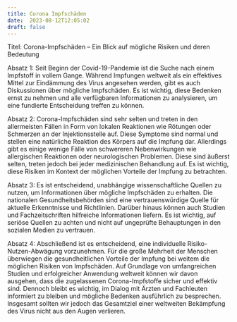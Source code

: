 ```yaml
---
title: Corona Impfschäden
date:  2023-08-12T12:05:02
draft: false
---
```


Titel: Corona-Impfschäden – Ein Blick auf mögliche Risiken und deren Bedeutung

Absatz 1:
Seit Beginn der Covid-19-Pandemie ist die Suche nach einem Impfstoff in vollem Gange. Während Impfungen weltweit als ein effektives Mittel zur Eindämmung des Virus angesehen werden, gibt es auch Diskussionen über mögliche Impfschäden. Es ist wichtig, diese Bedenken ernst zu nehmen und alle verfügbaren Informationen zu analysieren, um eine fundierte Entscheidung treffen zu können.

Absatz 2:
Corona-Impfschäden sind sehr selten und treten in den allermeisten Fällen in Form von lokalen Reaktionen wie Rötungen oder Schmerzen an der Injektionsstelle auf. Diese Symptome sind normal und stellen eine natürliche Reaktion des Körpers auf die Impfung dar. Allerdings gibt es einige wenige Fälle von schwereren Nebenwirkungen wie allergischen Reaktionen oder neurologischen Problemen. Diese sind äußerst selten, treten jedoch bei jeder medizinischen Behandlung auf. Es ist wichtig, diese Risiken im Kontext der möglichen Vorteile der Impfung zu betrachten.

Absatz 3:
Es ist entscheidend, unabhängige wissenschaftliche Quellen zu nutzen, um Informationen über mögliche Impfschäden zu erhalten. Die nationalen Gesundheitsbehörden sind eine vertrauenswürdige Quelle für aktuelle Erkenntnisse und Richtlinien. Darüber hinaus können auch Studien und Fachzeitschriften hilfreiche Informationen liefern. Es ist wichtig, auf seriöse Quellen zu achten und nicht auf ungeprüfte Behauptungen in den sozialen Medien zu vertrauen.

Absatz 4:
Abschließend ist es entscheidend, eine individuelle Risiko-Nutzen-Abwägung vorzunehmen. Für die große Mehrheit der Menschen überwiegen die gesundheitlichen Vorteile der Impfung bei weitem die möglichen Risiken von Impfschäden. Auf Grundlage von umfangreichen Studien und erfolgreicher Anwendung weltweit können wir davon ausgehen, dass die zugelassenen Corona-Impfstoffe sicher und effektiv sind. Dennoch bleibt es wichtig, im Dialog mit Ärzten und Fachleuten informiert zu bleiben und mögliche Bedenken ausführlich zu besprechen. Insgesamt sollten wir jedoch das Gesamtziel einer weltweiten Bekämpfung des Virus nicht aus den Augen verlieren.